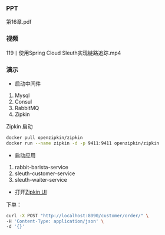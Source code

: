 ### PPT
第16章.pdf

### 视频
119丨使用Spring Cloud Sleuth实现链路追踪.mp4

### 演示

* 启动中间件
1. Mysql
2. Consul
3. RabbitMQ
4. Zipkin

Zipkin 启动
```bash
docker pull openzipkin/zipkin
docker run --name zipkin -d -p 9411:9411 openzipkin/zipkin
```

* 启动应用
1. rabbit-barista-service
2. sleuth-customer-service
3. sleuth-waiter-service

* 打开[Zipkin UI](http://localhost:9411/)


下单：
```bash
curl -X POST "http://localhost:8090/customer/order/" \
-H 'Content-Type: application/json' \
-d '{}'
```